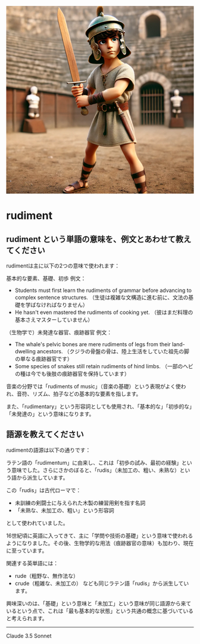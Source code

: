 ![rudiment](./imgs/rudiment.webp)

# rudiment

## rudiment という単語の意味を、例文とあわせて教えてください

rudimentは主に以下の2つの意味で使われます：

基本的な要素、基礎、初歩 例文：

 * Students must first learn the rudiments of grammar before advancing to complex sentence structures. （生徒は複雑な文構造に進む前に、文法の基礎を学ばなければなりません）
 * He hasn't even mastered the rudiments of cooking yet. （彼はまだ料理の基本さえマスターしていません）

（生物学で）未発達な器官、痕跡器官 例文：

 * The whale's pelvic bones are mere rudiments of legs from their land-dwelling ancestors. （クジラの骨盤の骨は、陸上生活をしていた祖先の脚の単なる痕跡器官です）
 * Some species of snakes still retain rudiments of hind limbs. （一部のヘビの種は今でも後肢の痕跡器官を保持しています）

音楽の分野では「rudiments of music」（音楽の基礎）という表現がよく使われ、音符、リズム、拍子などの基本的な要素を指します。

また、「rudimentary」という形容詞としても使用され、「基本的な」「初歩的な」「未発達の」という意味になります。

## 語源を教えてください

rudimentの語源は以下の通りです：

ラテン語の「rudimentum」に由来し、これは「初歩の試み、最初の経験」という意味でした。さらにさかのぼると、「rudis」（未加工の、粗い、未熟な）という語から派生しています。

この「rudis」は古代ローマで：

 * 未訓練の剣闘士に与えられた木製の練習用剣を指す名詞
 * 「未熟な、未加工の、粗い」という形容詞

として使われていました。

16世紀頃に英語に入ってきて、主に「学問や技術の基礎」という意味で使われるようになりました。その後、生物学的な用法（痕跡器官の意味）も加わり、現在に至っています。

関連する英単語には：

 * rude（粗野な、無作法な）
 * crude（粗雑な、未加工の） なども同じラテン語「rudis」から派生しています。

興味深いのは、「基礎」という意味と「未加工」という意味が同じ語源から来ているという点で、これは「最も基本的な状態」という共通の概念に基づいていると考えられます。

---

Claude 3.5 Sonnet
